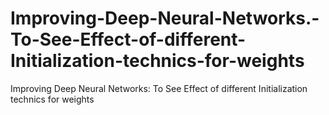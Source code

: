 # Improving-Deep-Neural-Networks.-To-See-Effect-of-different-Initialization-technics-for-weights
Improving Deep Neural Networks: To See Effect of different Initialization technics for weights
